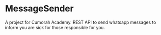 # MessageSender
A project for Cumorah Academy. REST API to send whatsapp messages to inform you are sick for those responsible for you. 
